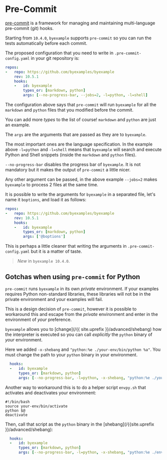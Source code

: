 # Pre-Commit

[pre-commit](https://pre-commit.com/) is a framework for managing and
maintaining multi-language pre-commit (git) hooks.

Starting from `10.4.0`, `byexample` supports `pre-commit` so you can
run the tests automatically before each commit.

The proposed configuration that you need to write in
`.pre-commit-config.yaml` in your git repository is:

```yaml
repos:
-   repo: https://github.com/byexamples/byexample
    rev: 10.5.1
    hooks:
    -   id: byexample
        types_or: [markdown, python]
        args: [--no-progress-bar, --jobs=2, -l=python, -l=shell]
```

The configuration above says that `pre-commit` will run `byexample` for
all the `markdown` and `python` files that you modified before the
commit.

You can add more *types* to the list of course! `markdown` and `python`
are just an example.

The `args` are the arguments that are passed as they are to
`byexample`.

The most important ones are the language specification. In the example
above `-l=python` and `-l=shell` means that `byexample` will search and
execute Python and Shell snippets (inside the `markdown` and `python`
files).

`--no-progress-bar` disables the progress bar of `byexample`. It is not
mandatory but it makes the output of `pre-commit` a little nicer.

Any other argument can be passed, in the above example `--jobs=2` makes
`byexample` to process 2 files at the same time.

It is possible to write the arguments for `byexample` in a separated file,
let's name it `boptions`, and load it as follows:

```yaml
repos:
-   repo: https://github.com/byexamples/byexample
    rev: 10.5.1
    hooks:
    -   id: byexample
        types_or: [markdown, python]
        args: ['@boptions']
```

This is perhaps a little cleaner that writing the arguments in
`.pre-commit-config.yaml` but it is a matter of taste.


> *New* in ``byexample 10.4.0``.

## Gotchas when using `pre-commit` for Python

`pre-commit` runs `byexample` in its own *private* environment. If your
examples requires Python non-standard libraries, these libraries
will not be in the private environment and your examples will fail.

This is a design decision of `pre-commit`, however it is possible
to workaround this and escape from the  *private* environment and enter
in the environment of *your* preference.

`byexample` allows you to [change](/{{ site.uprefix }}/advanced/shebang)
how the interpreter is executed so you
can call *explicitly* the `python` binary of *your* environment.

Here we added `-x-shebang` and `"python:%e ./your-env/bin/python %a"`. You
must change the path to your `python` binary in your environment.

```yaml
  hooks:
  -   id: byexample
      types_or: [markdown, python]
      args: [--no-progress-bar, -l=python, -x-shebang, "python:%e ./your-env/bin/python %a"]
```

Another way to workaround this is to do a helper script `envpy.sh` that activates
and deactivates your environment:

```shell
#!/bin/bash
source your-env/bin/activate
python $@
deactivate
```

Then, call that script as the `python` binary in the
[shebang](/{{site.uprefix }}/advanced/shebang):

```yaml
  hooks:
  -   id: byexample
      types_or: [markdown, python]
      args: [--no-progress-bar, -l=python, -x-shebang, "python:%e ./envpy %a"]
```
